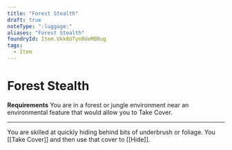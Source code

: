 ```yaml
---
title: "Forest Stealth"
draft: true
noteType: ":luggage:"
aliases: "Forest Stealth"
foundryId: Item.Ukk8UTynBUeMBRug
tags:
  - Item
---
```


# Forest Stealth

**Requirements** You are in a forest or jungle environment near an environmental feature that would allow you to Take Cover.

* * *

You are skilled at quickly hiding behind bits of underbrush or foliage. You [[Take Cover]] and then use that cover to [[Hide]].
